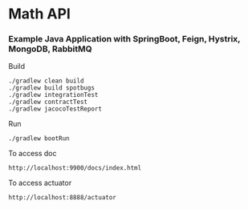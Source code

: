 # Math API #

### Example Java Application with SpringBoot, Feign, Hystrix, MongoDB, RabbitMQ ###

Build
```
./gradlew clean build
./gradlew build spotbugs
./gradlew integrationTest
./gradlew contractTest
./gradlew jacocoTestReport
```

Run
```
./gradlew bootRun
```

To access doc
```
http://localhost:9900/docs/index.html
```

To access actuator
```
http://localhost:8888/actuator
```